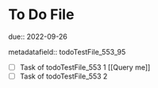 # To Do File

due:: 2022-09-26

metadatafield:: todoTestFile_553\_95

- [ ] Task of todoTestFile_553 1 [[Query me]]
- [ ] Task of todoTestFile_553 2
